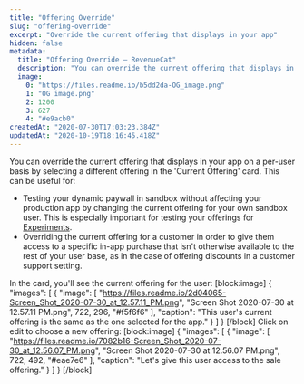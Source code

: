 ```yaml
---
title: "Offering Override"
slug: "offering-override"
excerpt: "Override the current offering that displays in your app"
hidden: false
metadata: 
  title: "Offering Override – RevenueCat"
  description: "You can override the current offering that displays in your app on a per-user basis by selecting a different offering in the 'Current Offering' card."
  image: 
    0: "https://files.readme.io/b5dd2da-OG_image.png"
    1: "OG image.png"
    2: 1200
    3: 627
    4: "#e9acb0"
createdAt: "2020-07-30T17:03:23.384Z"
updatedAt: "2020-10-19T18:16:45.418Z"
---
```

You can override the current offering that displays in your app on a per-user basis by selecting a different offering in the 'Current Offering' card. This can be useful for:

- Testing your dynamic paywall in sandbox without affecting your production app by changing the current offering for your own sandbox user. This is especially important for testing your offerings for [Experiments](doc:experiments-beta).
- Overriding the current offering for a customer in order to give them access to a specific in-app purchase that isn't otherwise available to the rest of your user base, as in the case of offering discounts in a customer support setting.

In the card, you'll see the current offering for the user:
[block:image]
{
  "images": [
    {
      "image": [
        "https://files.readme.io/2d04065-Screen_Shot_2020-07-30_at_12.57.11_PM.png",
        "Screen Shot 2020-07-30 at 12.57.11 PM.png",
        722,
        296,
        "#f5f6f6"
      ],
      "caption": "This user's current offering is the same as the one selected for the app."
    }
  ]
}
[/block]
Click on edit to choose a new offering:
[block:image]
{
  "images": [
    {
      "image": [
        "https://files.readme.io/7082b16-Screen_Shot_2020-07-30_at_12.56.07_PM.png",
        "Screen Shot 2020-07-30 at 12.56.07 PM.png",
        722,
        492,
        "#eae7e6"
      ],
      "caption": "Let's give this user access to the sale offering."
    }
  ]
}
[/block]